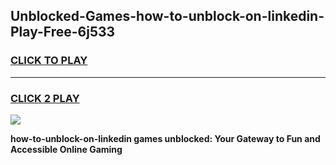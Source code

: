 
## Unblocked-Games-how-to-unblock-on-linkedin-Play-Free-6j533
<h3>
<a href="https://premium76.site?title=how-to-unblock-on-linkedin&ref=21A">CLICK TO PLAY</a></h3>
<hr>

<h3>
<a href="https://premium76.site?title=how-to-unblock-on-linkedin&ref=21A">CLICK 2 PLAY</a>
  
</h3>

<a href="https://premium76.site?title=how-to-unblock-on-linkedin&ref=21A"><img src="https://clearcache.store/games.png"></a>


**how-to-unblock-on-linkedin games unblocked: Your Gateway to Fun and Accessible Online Gaming**
